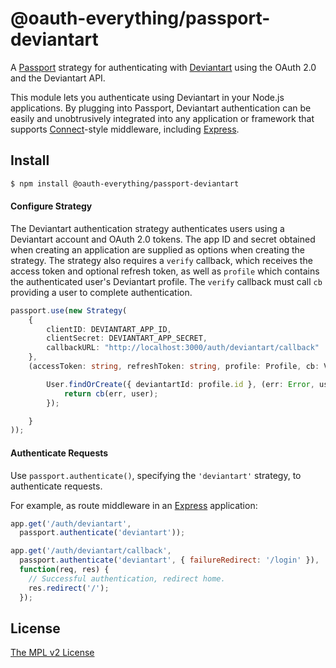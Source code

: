 @oauth-everything/passport-deviantart
=====================================

A [Passport](http://passportjs.org/) strategy for authenticating with
[Deviantart](https://www.deviantart.com/) using the OAuth 2.0 and the Deviantart API.

This module lets you authenticate using Deviantart in your Node.js applications.
By plugging into Passport, Deviantart authentication can be easily and
unobtrusively integrated into any application or framework that supports
[Connect](https://www.senchalabs.org/connect/)-style middleware, including
[Express](https://expressjs.com/).

## Install

```bash
$ npm install @oauth-everything/passport-deviantart
```
#### Configure Strategy

The Deviantart authentication strategy authenticates users using a Deviantart
account and OAuth 2.0 tokens.  The app ID and secret obtained when creating an
application are supplied as options when creating the strategy.  The strategy
also requires a `verify` callback, which receives the access token and optional
refresh token, as well as `profile` which contains the authenticated user's
Deviantart profile.  The `verify` callback must call `cb` providing a user to
complete authentication.

```ts
passport.use(new Strategy(
    {
        clientID: DEVIANTART_APP_ID,
        clientSecret: DEVIANTART_APP_SECRET,
        callbackURL: "http://localhost:3000/auth/deviantart/callback"
    },
    (accessToken: string, refreshToken: string, profile: Profile, cb: VerifyCallback<User>) => {

        User.findOrCreate({ deviantartId: profile.id }, (err: Error, user: User) => {
            return cb(err, user);
        });

    }
));
```

#### Authenticate Requests

Use `passport.authenticate()`, specifying the `'deviantart'` strategy, to
authenticate requests.

For example, as route middleware in an [Express](https://expressjs.com/)
application:

```javascript
app.get('/auth/deviantart',
  passport.authenticate('deviantart'));

app.get('/auth/deviantart/callback',
  passport.authenticate('deviantart', { failureRedirect: '/login' }),
  function(req, res) {
    // Successful authentication, redirect home.
    res.redirect('/');
  });
```

## License

[The MPL v2 License](https://opensource.org/licenses/MPL-2.0)
